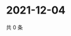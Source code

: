 # 2021-12-04

共 0 条

<!-- BEGIN WEIBO -->
<!-- 最后更新时间 Sat Dec 04 2021 19:12:16 GMT+0800 (China Standard Time) -->

<!-- END WEIBO -->
